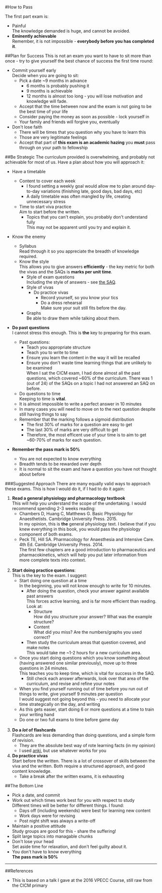 #How to Pass

The first part exam is:
* Painful  
The knowledge demanded is huge, and cannot be avoided.
* **Eminently achievable**  
Remember, it is not impossible - **everybody before you has completed it**.

##Plan for Success
This is not an exam you want to have to sit more than once - try to give yourself the best chance of success the first time round:

* Commit yourself early  
Decide when you are going to sit:
    * Pick a date ~9 months in advance
        * 6 months is probably pushing it
        * 9 months is achievable
        * 12 months is almost too long - you will lose motivation and knowledge will fade.
    * Accept that the time between now and the exam is not going to be the best time of your life
    * Consider paying the money as soon as possible - lock yourself in  
    * Your family and friends will forgive you, eventually
* Don't lose faith  
    * There will be times that you question why you have to learn this
    * Those are very legitimate feelings
    * Accept that part of **this exam is an academic hazing** you **must** pass through on your path to fellowship  

##Be Strategic
The curriculum provided is overwhelming, and probably not achievable for most of us. Have a plan about how you will approach it:
* Have a timetable
    * Content to cover each week  
        * I found setting a weekly goal would allow me to plan around day-to-day variations (finishing late, good days, bad days, etc)
        * A daily timetable was often mangled by life, creating unnecessary stress
    * Time to start viva practice  
    Aim to start before the written.
        * Topics that you can't explain, you probably don't understand fully  
        This may not be apparent until you try and explain it.



* Know the enemy
    * Syllabus  
    Read through it so you appreciate the breadth of knowledge required.
    * Know the style  
    This allows you to give answers **efficiently** - the key metric for both the vivas and the SAQs is **marks per unit time**.
        * Style of exam questions  
        Including the style of answers - see [the SAQ](./the-saq.md).
        * Style of vivas  
            * Do practice vivas  
                * Record yourself, so you know your tics
                * Do a dress rehearsal  
                Make sure your suit still fits before the day.
        * Graphs  
        Be able to draw them while talking about them.


* **Do past questions**  
I cannot stress this enough. This is **the** key to preparing for this exam.
    * Past questions:
        * Teach you appropriate structure
        * Teach you to write to time
        * Ensure you learn the content in the way it will be recalled
        * Ensure you don't waste time learning things that are unlikely to be examined  
        When I sat the CICM exam, I had done almost all the past questions, which covered ~60% of the curriculum. There was 1 (out of 24) of the SAQs on a topic I had not answered an SAQ on before.
    * Do questions to time  
    Keeping to time is **vital**.
     * It is almost impossible to write a perfect answer in 10 minutes
     * In many cases you will need to move on to the next question despite still having things to say
     * Remember that the marking follows a sigmoid distribution
         * The first 30% of marks for a question are easy to get
         * The last 30% of marks are very difficult to get
         * Therefore, the most efficent use of your time is to aim to get ~60-70% of marks for each question.
         

* **Remember the pass mark is 50%**  
    * You are not expected to know everything
    * Breadth tends to be rewarded over depth
    * It is normal to sit the exam and have a question you have not thought about before


###Suggested Approach
There are many equally valid ways to approach these exams. This is how I would do it, if I had to do it again:

1. **Read a general physiology and pharmacology textbook**  
This will help you understand the scope of the undertaking. I would recommend spending 2-3 weeks reading:
    * Chambers D, Huang C, Matthews G. Basic Physiology for Anaesthetists. Cambridge University Press. 2015.  
    In my opinion, this is **the** general physiology text. I believe that if you knew everything in this book, you would pass the physiology component of both exams.
    * Peck TE, Hill SA. Pharmacology for Anaesthesia and Intensive Care. 4th Ed. Cambridge University Press. 2014.  
    The first few chapters are a good introduction to pharmaceutics and pharmacokinetics, which will help you put later information from more complete texts into context.<br><br>
2. **Start doing practice questions**:  
This is the key to the exam. I suggest:
    * Start doing one question at a time  
    In the beginning, you will not know enough to write for 10 minutes.
        * After doing the question, check your answer against available past answers  
        This forces active learning, and is far more efficient than reading. Look at:
            * Structure  
            How did you structure your answer? What was the example structure?
            * Content  
            What did you miss? Are the numbers/graphs you used correct?
        * Then study the curriculum areas that question covered, and make notes  
        This would take me ~1-2 hours for a new curriculum area.
    * Once you start doing questions which you know something about (having answered one similar previously), move up to three questions in 24 minutes.  
    This teaches you to keep time, which is vital for success in the SAQ.
        * Still check each answer afterwards, look over that area of the curriculum, and revise and refine your notes
    * When you find yourself running out of time before you run out of things to write, give yourself 9 minutes per question  
    I would suggest not going beyond this - you need to allocate your time strategically on the day, and writing 
    * As this gets easier, start doing 6 or more questions at a time to train your writing hand
    * Do one or two full exams to time before game day <br><br>
3. **Do a *lot* of flashcards**  
Flashcards are less demanding than doing questions, and a simple form of revision.
    * They are the absolute best way of rote learning facts (in my opinion)
    * I used [anki](http:\\www.ankisrs.net), but use whatever works for you  
4. **Do practice vivas**  
Start before the written. There is a lot of crossover of skills between the viva and the written. Both require a structured approach, and good content knowledge.
    * Take a break after the written exams, it is  exhausting

##The Bottom Line
* Pick a date, and commit
* Work out which times work best for you with respect to study  
Different times will be better for different things. I found:
    * Days off (including weekends) were best for learning new content
    * Work days were for revising
    * Post night shift was always a write-off
* Maintain a positive attitude  
Study groups are good for this - share the suffering!
* Split large topics into managable chunks
* Don't lose your head  
Set aside time for relaxation, and don't feel guilty about it.
* You don't have to know everything  
**The pass mark is 50%**

---

##References

* This is based on a talk I gave at the 2016 VPECC Course, still raw from the CICM primary